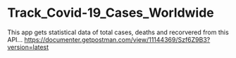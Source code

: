 # Track_Covid-19_Cases_Worldwide
This app gets statistical data of total cases, deaths and recorvered from this API... https://documenter.getpostman.com/view/11144369/Szf6Z9B3?version=latest
